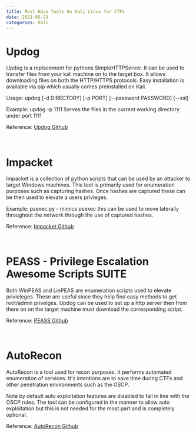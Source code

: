 ```yaml
---
title: Must Have Tools On Kali Linux for CTFs
date: 2021-05-23
categories: Kali
---
```


# Updog
 Updog is a replacement for pythons SimpleHTTPServer. It can be used to transfer files from your kali machine on to the target box. It allows downloading files on both the HTTP/HTTPS protocols. Easy installation is available via pip which usually comes preinstalled on Kali. 

Usage: updog [-d DIRECTORY] [-p PORT] [--password PASSWORD] [--ssl]

Example: updog -p 1111 
Serves the files in the current working directory under port 1111

Reference: <a href="https://github.com/sc0tfree/updog">Updog Github</a>


<br>

# Impacket

Impacket is a collection of python scripts that can be used by an attacker to target Windows machines. This tool is primarily used for enumeration purposes such as capturing hashes. Once hashes are captured these can be then used to elevate a users privleges. 

Example: psexec.py - mimics psexec this can be used to move laterally throughout the network through the use of captured hashes.

Reference: <a href="https://github.com/SecureAuthCorp/impacket">Impacket Github</a>

<br>

# PEASS - Privilege Escalation Awesome Scripts SUITE

Both WinPEAS and LinPEAS are enumeration scripts used to elevate privieleges. These are useful since they help find easy methods to get root/admin privelges. Updog can be used to set up a http server then from there on on the target machine must download the corresponding script. 

Reference: <a href="https://github.com/carlospolop/privilege-escalation-awesome-scripts-suite">PEASS Github</a>

<br>

# AutoRecon

AutoRecon is a tool used for recon purposes. It performs automated enumeration of services. It's intentions are to save time during CTFs and other penetration environments such as the OSCP.

Note by default auto exploitation features are disabled to fall in line with the OSCP rules. The tool can be configured in the manner to allow auto exploitation but this is not needed for the most part and is completely optional.

Reference: <a href="https://github.com/Tib3rius/AutoRecon">AutoRecon Github</a>
